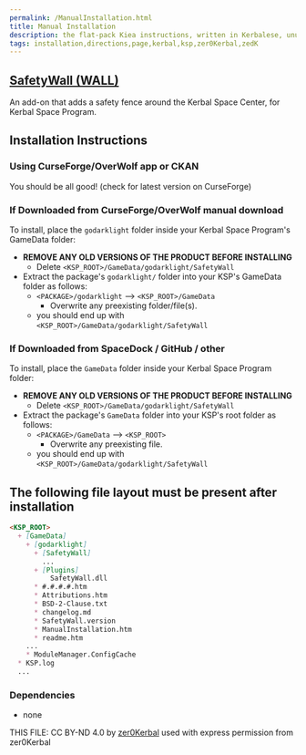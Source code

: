 ```yaml
---
permalink: /ManualInstallation.html
title: Manual Installation
description: the flat-pack Kiea instructions, written in Kerbalese, unusally present
tags: installation,directions,page,kerbal,ksp,zer0Kerbal,zedK
---
```

<!-- ManualInstallation.md v1.1.0.0
SafetyWall (WALL)
created: 01 Apr 2019
updated: 01 Apr 2023

TEMPLATE: ManualInstallation.md v1.1.9.1
created: 01 Feb 2022
updated: 26 Apr 2023

based upon work by Lisias -->

## [SafetyWall (WALL)][mod]

An add-on that adds a safety fence around the Kerbal Space Center, for Kerbal Space Program.

## Installation Instructions

### Using CurseForge/OverWolf app or CKAN

You should be all good! (check for latest version on CurseForge)

### If Downloaded from CurseForge/OverWolf manual download

To install, place the `godarklight` folder inside your Kerbal Space Program's GameData folder:

* **REMOVE ANY OLD VERSIONS OF THE PRODUCT BEFORE INSTALLING**
  * Delete `<KSP_ROOT>/GameData/godarklight/SafetyWall`
* Extract the package's `godarklight/` folder into your KSP's GameData folder as follows:
  * `<PACKAGE>/godarklight` --> `<KSP_ROOT>/GameData`
    * Overwrite any preexisting folder/file(s).
  * you should end up with `<KSP_ROOT>/GameData/godarklight/SafetyWall`

### If Downloaded from SpaceDock / GitHub / other

To install, place the `GameData` folder inside your Kerbal Space Program folder:

* **REMOVE ANY OLD VERSIONS OF THE PRODUCT BEFORE INSTALLING**
  * Delete `<KSP_ROOT>/GameData/godarklight/SafetyWall`
* Extract the package's `GameData` folder into your KSP's root folder as follows:
  * `<PACKAGE>/GameData` --> `<KSP_ROOT>`
    * Overwrite any preexisting file.
  * you should end up with `<KSP_ROOT>/GameData/godarklight/SafetyWall`

## The following file layout must be present after installation

```markdown
<KSP_ROOT>
  + [GameData]
    + [godarklight]
      + [SafetyWall]
        ...
      + [Plugins]
          SafetyWall.dll
      * #.#.#.#.htm
      * Attributions.htm
      * BSD-2-Clause.txt
      * changelog.md
      * SafetyWall.version
      * ManualInstallation.htm
      * readme.htm
    ...
    * ModuleManager.ConfigCache
  * KSP.log
  ...
```

### Dependencies

* none

THIS FILE: CC BY-ND 4.0 by [zer0Kerbal](https://github.com/zer0Kerbal)
  used with express permission from zer0Kerbal

[mod]: https://www.curseforge.com/kerbal/ksp-mods/SafetyWall "SafetyWall (WALL)"
